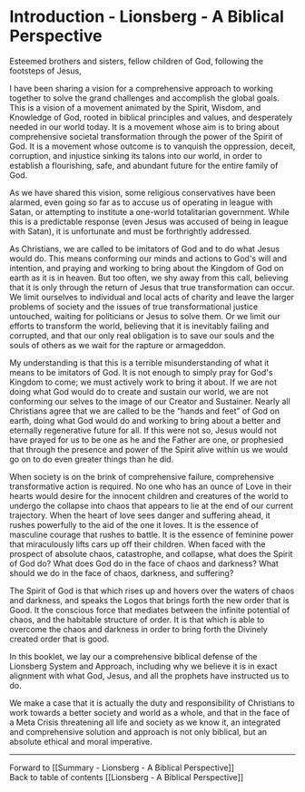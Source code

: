 # Introduction - Lionsberg - A Biblical Perspective

Esteemed brothers and sisters, fellow children of God, following the footsteps of Jesus,

I have been sharing a vision for a comprehensive approach to working together to solve the grand challenges and accomplish the global goals. This is a vision of a movement animated by the Spirit, Wisdom, and Knowledge of God, rooted in biblical principles and values, and desperately needed in our world today. It is a movement whose aim is to bring about comprehensive societal transformation through the power of the Spirit of God. It is a movement whose outcome is to vanquish the oppression, deceit, corruption, and injustice sinking its talons into our world, in order to establish a flourishing, safe, and abundant future for the entire family of God. 

As we have shared this vision, some religious conservatives have been alarmed, even going so far as to accuse us of operating in league with Satan, or attempting to institute a one-world totalitarian government. While this is a predictable response (even Jesus was accused of being in league with Satan), it is unfortunate and must be forthrightly addressed.

As Christians, we are called to be imitators of God and to do what Jesus would do. This means conforming our minds and actions to God's will and intention, and praying and working to bring about the Kingdom of God on earth as it is in heaven. But too often, we shy away from this call, believing that it is only through the return of Jesus that true transformation can occur. We limit ourselves to individual and local acts of charity and leave the larger problems of society and the issues of true transformational justice untouched, waiting for politicians or Jesus to solve them. Or we limit our efforts to transform the world, believing that it is inevitably failing and corrupted, and that our only real obligation is to save our souls and the souls of others as we wait for the rapture or armageddon. 

My understanding is that this is a terrible misunderstanding of what it means to be imitators of God. It is not enough to simply pray for God's Kingdom to come; we must actively work to bring it about. If we are not doing what God would do to create and sustain our world, we are not conforming our selves to the image of our Creator and Sustainer. Nearly all Christians agree that we are called to be the “hands and feet” of God on earth, doing what God would do and working to bring about a better and eternally regenerative future for all. If this were not so, Jesus would not have prayed for us to be one as he and the Father are one, or prophesied that through the presence and power of the Spirit alive within us we would go on to do even greater things than he did.

When society is on the brink of comprehensive failure, comprehensive transformative action is required. No one who has an ounce of Love in their hearts would desire for the innocent children and creatures of the world to undergo the collapse into chaos that appears to lie at the end of our current trajectory. When the heart of love sees danger and suffering ahead, it rushes powerfully to the aid of the one it loves. It is the essence of masculine courage that rushes to battle. It is the essence of feminine power that miraculously lifts cars up off their children. When faced with the prospect of absolute chaos, catastrophe, and collapse, what does the Spirit of God do? What does God do in the face of chaos and darkness? What should we do in the face of chaos, darkness, and suffering? 

The Spirit of God is that which rises up and hovers over the waters of chaos and darkness, and speaks the Logos that brings forth the new order that is Good. It the conscious force that mediates between the infinite potential of chaos, and the habitable structure of order. It is that which is able to overcome the chaos and darkness in order to bring forth the Divinely created order that is good.

In this booklet, we lay our a comprehensive biblical defense of the Lionsberg System and Approach, including why we believe it is in exact alignment with what God, Jesus, and all the prophets have instructed us to do. 

We make a case that it is actually the duty and responsibility of Christians to work towards a better society and world as a whole, and that in the face of a Meta Crisis threatening all life and society as we know it, an integrated and comprehensive solution and approach is not only biblical, but an absolute ethical and moral imperative. 

___

Forward to [[Summary - Lionsberg - A Biblical Perspective]]  
Back to table of contents [[Lionsberg - A Biblical Perspective]]    


